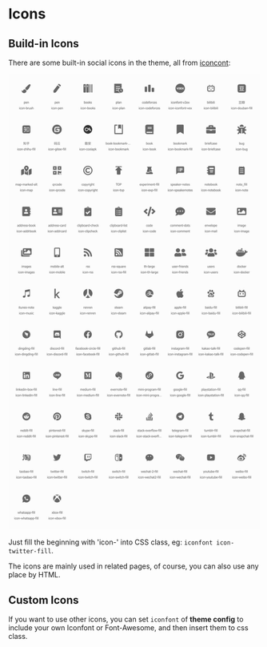 # Icons

<Adsense :data-ad-client=$themeConfig.ads.client :data-ad-slot=$themeConfig.ads.slot is-new-ads-code="yes" class="side-ads"></Adsense>

## Build-in Icons

There are some built-in social icons in the theme, all from [iconcont](https://www.iconcont.cn/):

![icons](../../.vuepress/public/iconfont.png)

Just fill the beginning with 'icon-' into CSS class, eg: `iconfont icon-twitter-fill`.

The icons are mainly used in related pages, of course, you can also use any place by HTML. 

<InArticleAdsense :data-ad-client=$themeConfig.ads.client :data-ad-slot=$themeConfig.ads.inSlot is-new-ads-code="yes"></InArticleAdsense>

## Custom Icons

If you want to use other icons, you can set `iconfont` of **theme config** to include your own Iconfont or Font-Awesome, and then insert them to css class.
